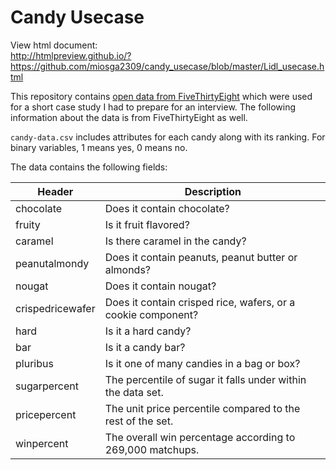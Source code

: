 # Candy Usecase

View html document: \
http://htmlpreview.github.io/?https://github.com/miosga2309/candy_usecase/blob/master/Lidl_usecase.html

This repository contains [open data from FiveThirtyEight](https://github.com/fivethirtyeight/data/tree/master/candy-power-ranking) which were used for a short case study I had to prepare for an interview. The following information about the data is from FiveThirtyEight as well.

`candy-data.csv` includes attributes for each candy along with its ranking. For binary variables, 1 means yes, 0 means no.

The data contains the following fields:

Header | Description
-------|------------
chocolate | Does it contain chocolate?
fruity | Is it fruit flavored?
caramel | Is there caramel in the candy?
peanutalmondy | Does it contain peanuts, peanut butter or almonds?
nougat | Does it contain nougat?
crispedricewafer | Does it contain crisped rice, wafers, or a cookie component?
hard | Is it a hard candy?
bar | Is it a candy bar?
pluribus | Is it one of many candies in a bag or box?
sugarpercent | The percentile of sugar it falls under within the data set.
pricepercent | The unit price percentile compared to the rest of the set.
winpercent | The overall win percentage according to 269,000 matchups.

